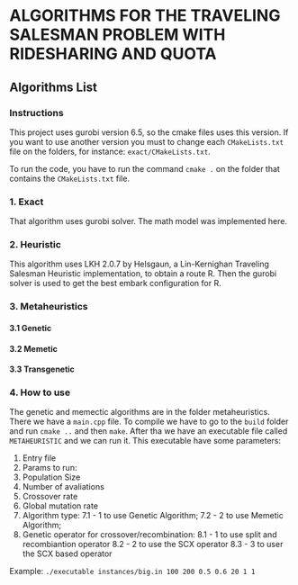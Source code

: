 # ALGORITHMS FOR THE TRAVELING SALESMAN PROBLEM WITH RIDESHARING AND QUOTA

## Algorithms List

### Instructions

This project uses gurobi version 6.5, so the cmake files uses this version. If you want to use another version you must to change each `CMakeLists.txt` file on the folders, for instance: `exact/CMakeLists.txt`.

To run the code, you have to run the command `cmake .` on the folder that contains the 
`CMakeLists.txt` file.

### 1. Exact

That algorithm uses gurobi solver. The math model was implemented here.
    

### 2. Heuristic
	
This algorithm uses LKH 2.0.7 by Helsgaun, a Lin-Kernighan Traveling Salesman Heuristic implementation, to obtain a route R. Then the gurobi solver is used to get the best embark configuration for R.

### 3. Metaheuristics

#### 3.1 Genetic

#### 3.2 Memetic

#### 3.3 Transgenetic

### 4. How to use

The genetic and memectic algorithms are in the folder metaheuristics. There we have a `main.cpp` file. To compile we have to go to the `build` folder and run `cmake ..` and then `make`. After tha we have an executable file called `METAHEURISTIC` and we can run it. This executable have some parameters:

1. Entry file
2. Params to run:
3. Population Size
4. Number of avaliations
5. Crossover rate
6. Global mutation rate
7. Algorithm type:
	7.1 - 1 to use Genetic Algorithm;
	7.2 - 2 to use Memetic Algorithm;
8. Genetic operator for crossover/recombination:
	8.1 - 1 to use split and recombiantion operator
	8.2 - 2 to use the SCX operator
	8.3 - 3 to user the SCX based operator
	
Example: `./executable instances/big.in 100 200 0.5 0.6 20 1 1`